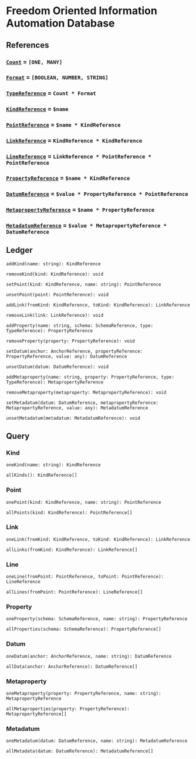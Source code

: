 # Freedom Oriented Information Automation Database

## References

### [`Count`](https://github.com/AriChivukula/foia-db/blob/master/source/reference/TypeReference.ts) = `[ONE, MANY]`

### [`Format`](https://github.com/AriChivukula/foia-db/blob/master/source/reference/TypeReference.ts) = `[BOOLEAN, NUMBER, STRING]`

### [`TypeReference`](https://github.com/AriChivukula/foia-db/blob/master/source/reference/TypeReference.ts) = `Count * Format`

### [`KindReference`](https://github.com/AriChivukula/foia-db/blob/master/source/reference/KindReference.ts) = `$name`

### [`PointReference`](https://github.com/AriChivukula/foia-db/blob/master/source/reference/PointReference.ts) = `$name * KindReference`

### [`LinkReference`](https://github.com/AriChivukula/foia-db/blob/master/source/reference/LinkReference.ts) = `KindReference * KindReference`

### [`LineReference`](https://github.com/AriChivukula/foia-db/blob/master/source/reference/LineReference.ts) = `LinkReference * PointReference * PointReference`

### [`PropertyReference`](https://github.com/AriChivukula/foia-db/blob/master/source/reference/PropertyReference.ts) = `$name * KindReference`

### [`DatumReference`](https://github.com/AriChivukula/foia-db/blob/master/source/reference/DatumReference.ts) = `$value * PropertyReference * PointReference`

### [`MetapropertyReference`](https://github.com/AriChivukula/foia-db/blob/master/source/reference/MetapropertyReference.ts) = `$name * PropertyReference`

### [`MetadatumReference`](https://github.com/AriChivukula/foia-db/blob/master/source/reference/MetadatumReference.ts) = `$value * MetapropertyReference * DatumReference`

## Ledger

`addKind(name: string): KindReference`

`removeKind(kind: KindReference): void`

`setPoint(kind: KindReference, name: string): PointReference`

`unsetPoint(point: PointReference): void`

`addLink(fromKind: KindReference, toKind: KindReference): LinkReference`

`removeLink(link: LinkReference): void`

`addProperty(name: string, schema: SchemaReference, type: TypeReference): PropertyReference`

`removeProperty(property: PropertyReference): void`

`setDatum(anchor: AnchorReference, propertyReference: PropertyReference, value: any): DatumReference`

`unsetDatum(datum: DatumReference): void`

`addMetaproperty(name: string, property: PropertyReference, type: TypeReference): MetapropertyReference`

`removeMetaproperty(metaproperty: MetapropertyReference): void`

`setMetadatum(datum: DatumReference, metapropertyReference: MetapropertyReference, value: any): MetadatumReference`

`unsetMetadatum(metadatum: MetadatumReference): void`

## Query

### Kind

`oneKind(name: string): KindReference`

`allKinds(): KindReference[]`

### Point

`onePoint(kind: KindReference, name: string): PointReference`

`allPoints(kind: KindReference): PointReference[]`

### Link

`oneLink(fromKind: KindReference, toKind: KindReference): LinkReference`

`allLinks(fromKind: KindReference): LinkReference[]`

### Line

`oneLine(fromPoint: PointReference, toPoint: PointReference): LineReference`

`allLines(fromPoint: PointReference): LineReference[]`

### Property

`oneProperty(schema: SchemaReference, name: string): PropertyReference`

`allProperties(schema: SchemaReference): PropertyReference[]`

### Datum

`oneDatum(anchor: AnchorReference, name: string): DatumReference`

`allData(anchor: AnchorReference): DatumReference[]`

### Metaproperty

`oneMetaproperty(property: PropertyReference, name: string): MetapropertyReference`

`allMetaproperties(property: PropertyReference): MetapropertyReference[]`

### Metadatum

`oneMetadatum(datum: DatumReference, name: string): MetadatumReference`

`allMetadata(datum: DatumReference): MetadatumReference[]`
